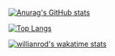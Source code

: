 [![Anurag's GitHub stats](https://github-readme-stats.vercel.app/api?username=ninginx)](https://github.com/anuraghazra/github-readme-stats)

[![Top Langs](https://github-readme-stats.vercel.app/api/top-langs/?username=ninginx)](https://github.com/anuraghazra/github-readme-stats)

[![willianrod's wakatime stats](https://github-readme-stats.vercel.app/api/wakatime?username==ninginx)](https://github.com/anuraghazra/github-readme-stats)
